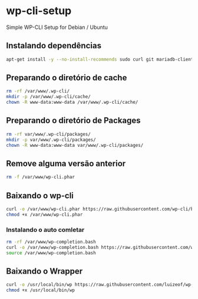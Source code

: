 # wp-cli-setup
Simple WP-CLI Setup for Debian / Ubuntu

## Instalando dependências

```bash
apt-get install -y --no-install-recommends sudo curl git mariadb-client
```

## Preparando o diretório de cache

```bash
rm -rf /var/www/.wp-cli/
mkdir -p /var/www/.wp-cli/cache/
chown -R www-data:www-data /var/www/.wp-cli/cache/
```

## Preparando o diretório de Packages

```bash
rm -rf var/www/.wp-cli/packages/
mkdir -p var/www/.wp-cli/packages/
chown -R www-data:www-data var/www/.wp-cli/packages/
```

## Remove alguma versão anterior

```bash
rm -f /var/www/wp-cli.phar
```

## Baixando o wp-cli

```bash
curl -o /var/www/wp-cli.phar https://raw.githubusercontent.com/wp-cli/builds/gh-pages/phar/wp-cli.phar
chmod +x /var/www/wp-cli.phar
```

### Instalando o auto comletar

```bash
rm -rf /var/www/wp-completion.bash
curl -o /var/www/wp-completion.bash https://raw.githubusercontent.com/wp-cli/wp-cli/master/utils/wp-completion.bash
source /var/www/wp-completion.bash
```

## Baixando o Wrapper

```bash
curl -o /usr/local/bin/wp https://raw.githubusercontent.com/luizeof/wp-cli-setup/master/wp.sh
chmod +x /usr/local/bin/wp
```
